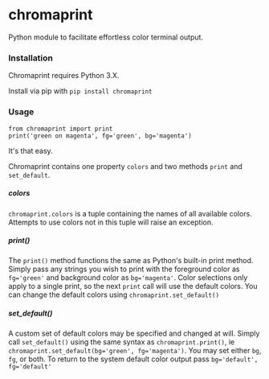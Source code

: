 # chromaprint
Python module to facilitate effortless color terminal output.

### Installation
Chromaprint requires Python 3.X.

Install via pip with `pip install chromaprint`


### Usage
    from chromaprint import print
    print('green on magenta', fg='green', bg='magenta')

It's that easy.

Chromaprint contains one property `colors` and two methods `print` and `set_default`.

##### colors
`chromaprint.colors` is a tuple containing the names of all available colors. Attempts to use colors not in this tuple will raise an exception.

##### print()
The `print()` method functions the same as Python's built-in print method. Simply pass any strings you wish to print with the foreground color as `fg='green'` and background color as `bg='magenta'`. Color selections only apply to a single print, so the next `print` call will use the default colors. You can change the default colors using `chromaprint.set_default()`

##### set_default()
A custom set of default colors may be specified and changed at will. Simply call `set_default()` using the same syntax as `chromaprint.print()`, ie `chromaprint.set_default(bg='green', fg='magenta')`. You may set either `bg`, `fg`, or both. To return to the system default color output pass `bg='default', fg='default'`
